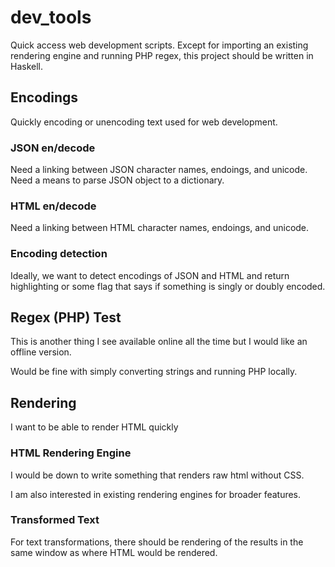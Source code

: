 # dev_tools
Quick access web development scripts. Except for importing an existing rendering engine and running PHP regex, this project should be written in Haskell.

## Encodings
Quickly encoding or unencoding text used for web development.
### JSON en/decode
Need a linking between JSON character names, endoings, and unicode. Need a means to parse JSON object to a dictionary.
### HTML en/decode
Need a linking between HTML character names, endoings, and unicode.
### Encoding detection
Ideally, we want to detect encodings of JSON and HTML and return highlighting or some flag that says if something is singly or doubly encoded.
## Regex (PHP) Test
This is another thing I see available online all the time but I would like an offline version. 

Would be fine with simply converting strings and running PHP locally.

## Rendering
I want to be able to render HTML quickly 
### HTML Rendering Engine
I would be down to write something that renders raw html without CSS.

I am also interested in existing rendering engines for broader features.
### Transformed Text
For text transformations, there should be rendering of the results in the same window as where HTML would be rendered.
